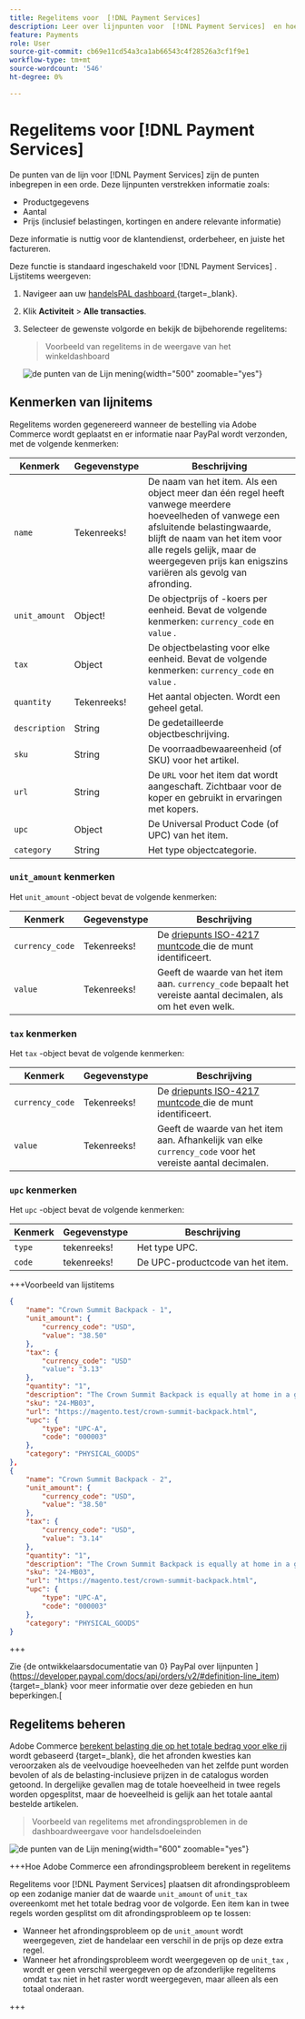 ```yaml
---
title: Regelitems voor  [!DNL Payment Services]
description: Leer over lijnpunten voor  [!DNL Payment Services]  en hoe te om lijnpunten in het handelaardashboard te bekijken.
feature: Payments
role: User
source-git-commit: cb69e11cd54a3ca1ab66543c4f28526a3cf1f9e1
workflow-type: tm+mt
source-wordcount: '546'
ht-degree: 0%

---
```


# Regelitems voor [!DNL Payment Services]

De punten van de lijn voor [!DNL Payment Services] zijn de punten inbegrepen in een orde. Deze lijnpunten verstrekken informatie zoals:

* Productgegevens
* Aantal
* Prijs (inclusief belastingen, kortingen en andere relevante informatie)

Deze informatie is nuttig voor de klantendienst, orderbeheer, en juiste het factureren.

Deze functie is standaard ingeschakeld voor [!DNL Payment Services] . Lijstitems weergeven:

1. Navigeer aan uw [ handelsPAL dashboard ](https://www.paypal.com/merchant/) {target=_blank}.

1. Klik **Activiteit** > **Alle transacties**.

1. Selecteer de gewenste volgorde en bekijk de bijbehorende regelitems:

   > Voorbeeld van regelitems in de weergave van het winkeldashboard

   ![ de punten van de Lijn mening ](assets/paypal-shopper-dashboard-line-items-view.png){width="500" zoomable="yes"}

## Kenmerken van lijnitems

Regelitems worden gegenereerd wanneer de bestelling via Adobe Commerce wordt geplaatst en er informatie naar PayPal wordt verzonden, met de volgende kenmerken:

| Kenmerk | Gegevenstype | Beschrijving |
| --- | --- | --- |
| `name` | Tekenreeks! | De naam van het item. Als een object meer dan één regel heeft vanwege meerdere hoeveelheden of vanwege een afsluitende belastingwaarde, blijft de naam van het item voor alle regels gelijk, maar de weergegeven prijs kan enigszins variëren als gevolg van afronding. |
| `unit_amount` | Object! | De objectprijs of -koers per eenheid. Bevat de volgende kenmerken: `currency_code` en `value` . |
| `tax` | Object | De objectbelasting voor elke eenheid. Bevat de volgende kenmerken: `currency_code` en `value` . |
| `quantity` | Tekenreeks! | Het aantal objecten. Wordt een geheel getal. |
| `description` | String | De gedetailleerde objectbeschrijving. |
| `sku` | String | De voorraadbewaareenheid (of SKU) voor het artikel. |
| `url` | String | De `URL` voor het item dat wordt aangeschaft. Zichtbaar voor de koper en gebruikt in ervaringen met kopers. |
| `upc` | Object | De Universal Product Code (of UPC) van het item. |
| `category` | String | Het type objectcategorie. |

### `unit_amount` kenmerken

Het `unit_amount` -object bevat de volgende kenmerken:

| Kenmerk | Gegevenstype | Beschrijving |
| --- | --- | --- |
| `currency_code` | Tekenreeks! | De [ driepunts ISO-4217 muntcode ](https://developer.paypal.com/api/rest/reference/currency-codes/) die de munt identificeert. |
| `value` | Tekenreeks! | Geeft de waarde van het item aan. `currency_code` bepaalt het vereiste aantal decimalen, als om het even welk. |

### `tax` kenmerken

Het `tax` -object bevat de volgende kenmerken:

| Kenmerk | Gegevenstype | Beschrijving |
| --- | --- | --- |
| `currency_code` | Tekenreeks! | De [ driepunts ISO-4217 muntcode ](https://developer.paypal.com/api/rest/reference/currency-codes/) die de munt identificeert. |
| `value` | Tekenreeks! | Geeft de waarde van het item aan. Afhankelijk van elke `currency_code` voor het vereiste aantal decimalen. |

### `upc` kenmerken

Het `upc` -object bevat de volgende kenmerken:

| Kenmerk | Gegevenstype | Beschrijving |
| --- | --- | --- |
| `type` | tekenreeks! | Het type UPC. |
| `code` | tekenreeks! | De UPC-productcode van het item. |

+++Voorbeeld van lijstitems

```json
{
    "name": "Crown Summit Backpack - 1",
    "unit_amount": {
        "currency_code": "USD",
        "value": "38.50"
    },
    "tax": {
        "currency_code": "USD"
        "value": "3.13"
    },
    "quantity": "1",
    "description": "The Crown Summit Backpack is equally at home in a gym locker, study cube or a pup tent, so be sure yours is packed with books,",
    "sku": "24-MB03",
    "url": "https://magento.test/crown-summit-backpack.html",
    "upc": {
        "type": "UPC-A",
        "code": "000003"
    },
    "category": "PHYSICAL_GOODS"
},
{
    "name": "Crown Summit Backpack - 2",
    "unit_amount": {
        "currency_code": "USD",
        "value": "38.50"
    },
    "tax": {
        "currency_code": "USD",
        "value": "3.14"
    },
    "quantity": "1",
    "description": "The Crown Summit Backpack is equally at home in a gym locker, study cube or a pup tent, so be sure yours is packed with books,",
    "sku": "24-MB03",
    "url": "https://magento.test/crown-summit-backpack.html",
    "upc": {
        "type": "UPC-A",
        "code": "000003"
    },
    "category": "PHYSICAL_GOODS"
}
```

+++

Zie {de ontwikkelaarsdocumentatie van 0} PayPal over lijnpunten ](https://developer.paypal.com/docs/api/orders/v2/#definition-line_item) {target=_blank} voor meer informatie over deze gebieden en hun beperkingen.[

## Regelitems beheren

Adobe Commerce [ berekent belasting die op het totale bedrag voor elke rij ](https://experienceleague.adobe.com/en/docs/commerce-admin/stores-sales/site-store/taxes/taxes#warning-messages) wordt gebaseerd {target=_blank}, die het afronden kwesties kan veroorzaken als de veelvoudige hoeveelheden van het zelfde punt worden bevolen of als de belasting-inclusieve prijzen in de catalogus worden getoond. In dergelijke gevallen mag de totale hoeveelheid in twee regels worden opgesplitst, maar de hoeveelheid is gelijk aan het totale aantal bestelde artikelen.

> Voorbeeld van regelitems met afrondingsproblemen in de dashboardweergave voor handelsdoeleinden

![ de punten van de Lijn mening ](assets/line-items-example.png){width="600" zoomable="yes"}

+++Hoe Adobe Commerce een afrondingsprobleem berekent in regelitems

Regelitems voor [!DNL Payment Services] plaatsen dit afrondingsprobleem op een zodanige manier dat de waarde `unit_amount` of `unit_tax` overeenkomt met het totale bedrag voor de volgorde. Een item kan in twee regels worden gesplitst om dit afrondingsprobleem op te lossen:

* Wanneer het afrondingsprobleem op de `unit_amount` wordt weergegeven, ziet de handelaar een verschil in de prijs op deze extra regel.
* Wanneer het afrondingsprobleem wordt weergegeven op de `unit_tax` , wordt er geen verschil weergegeven op de afzonderlijke regelitems omdat `tax` niet in het raster wordt weergegeven, maar alleen als een totaal onderaan.

+++
